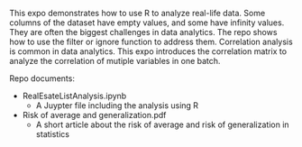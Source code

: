 This expo demonstrates how to use R to analyze real-life data. Some columns of the dataset have empty values,  and some have infinity values. They are often the biggest challenges in data analytics. The repo shows how to use the filter or ignore function to address them. Correlation analysis is common in data analytics. This expo introduces the correlation matrix to analyze the correlation of mutiple variables in one batch.

Repo documents:
- RealEsateListAnalysis.ipynb
  - A Juypter file including the analysis using R
- Risk of average and generalization.pdf
  - A short article about the risk of average and risk of generalization in statistics 
